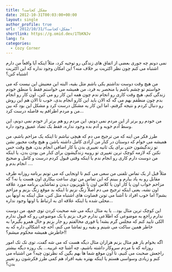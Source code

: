 ```yaml
---
title: مشکل کجاست؟
date: 2012-10-31T00:03:00+00:00
layout: single
author_profile: true
url: '2012/10/31/مشکل-کجاست؟'
shortlink: https://g.omid.dev/1TbKNJv
lang: fa
categories: 
  - Cozy Corner
---
```

نمی دونم چه جوری بعضی از اتفاق های زندگی رو توجیه کرد، مثلاٌ اینکه آیا واقعاٌ من دارم اشتباه می کنم چون نظر اکثریت بر خلاف منه؟ این امکان وجود نداره که این اکثریت اشتباه کنن؟

من هیچ وقت دوست نداشتم یکی باشم مثل بقیه، البته این معنیش این نیست که می خواستم تو چشم باشم یا منحصر به فرد، من همیشه می خواستم فقط با منطق خودم زندگی کنم، هیچ وقت کاری رو انجام ندم چون همه این کار رو می کنن، اون کار رو انجام بدم چون منطقم بهم می گه که الان باید این کارو انجام بدی، خوب تا الان هم این روش رو دنبال کردم و نتیجه گرفتم، اما این کار یه مشکل درست کرد و مشکل این بود که بین من و مردم اطرافم یه فاصله درست کرد…

من خودم رو برتر از این مردم نمی دونم، این مردم رو هم برتر از خودم نمی دونم، این وسط آدم خوبه و آدم بده وجود نداره، فقط یک تضاد عمیق وجود داره.

طرز فکر من اینه که من ترجیح می دم که هیچی نباشم تا اینکه یک مزاحم باشم، من همیشه می خوام که دوستان در کنار من آزادی کامل داشته باشن و هیچ وقت مجبور نشن تو زندگیشون حتی برای یک ثانیه تغییری بدن یا کار اضافی انجام بدن، هیچ وقت حس نکنن که لازمه کوچک ترین تغییری تو روییه زندگیشون برای کنار من بودن بدن، یا اینکه من دوست دارم کاری رو انجام ندم یا اینکه وقتی قبول کردم درست و کامل و صحیح انجام بدم و ….

مثلاٌ قبل از یک تماس تلفنی من سعی می کنم تا اونجایی که می تونم برنامه روزانه طرف مقابل رو به یاد بیارم و ببینم که این تماس من توی ساعت بیکاری اون هست یا نه؟ که مزاحم خواب اون یا کار اون یا کلاس اون یا تلویزیون دیدن و تماشایی برنامه مورد علاقه اون نشه، یعنی اینکه ترجیح می دم اصلاٌ زنگ نزنم تا اینکه بد موقع زنگ بزنم و مزاحم بشم!! اما خوب افراد نا آشنا می تونن قضاوت های اشتباه مثل کنن، مثل اینکه به اونها بی محلی شده یا اینکه علاقه ای به ارتباط با اونها وجود نداره…

این کوچک ترین مثال بود… یا یه مثال دیگه می شه صحبت کردن توی جمع، من دوست ندارم راجع به موضوعی که اطلاعی ندارم حرف بزنم یا یک موضوعی رو که قبول ندارم الکی تایید کنم که مجلس گرم بشه! یا فوری مخالفتم رو جار بزنم و حال همرو بگیرم! به خاطر همین ساکت می شینم و بقیه رو تماشا می کنم، آخه چه اشکالی داره که به خاطرش همیشه محکوم میشم؟!!

اگه بخوام باز هم مثال بزنم هزاران مثال دیگه هست که می شه گفت، توی تک تک امور روزانه که با مردم سروکار داشته باشیم، چه آشنا چه غرییه… یک روزه دیگه بیشتر راجعش صحبت می کنیم، تا اون موقع شما ها بهم بگین که نظرتون چیه؟ من اشتباه می کنم و زیادی وسواسی هستم یا اینکه بهتره بقیه افراد هم کمی طرز فکرشون رو تغییر بدن؟